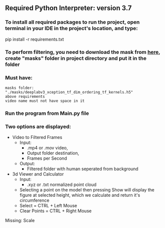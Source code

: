 ## Required Python Interpreter: version 3.7

### To install all required packages to run the project, open terminal in your IDE in the project's location, and type:

pip install -r requirements.txt

### To perform filtering, you need to download the mask from [here](https://github.com/ayoolaolafenwa/PixelLib/releases/download/1.1/deeplabv3_xception_tf_dim_ordering_tf_kernels.h5), create "masks" folder in project directory and put it in the folder

### Must have:
	masks folder: "./masks/deeplabv3_xception_tf_dim_ordering_tf_kernels.h5"
	above requirements
	video name must not have space in it

### Run the program from Main.py file

### Two options are displayed:
  * Video to Filtered Frames
      * Input:
        * .mp4 or .mov video,
        * Output folder destination,
        * Frames per Second
      * Output:
        * Filtered folder with human seperated from background
* 3d Viewer and Calculator
  * Input:
    * .xyz or .txt normalized point cloud
  * Selecting a point on the model then pressing Show will display the figure at selected height, which we calculate and return it's circumference
  * Select = CTRL + Left Mouse
  * Clear Points = CTRL + Right Mouse

Missing: Scale
